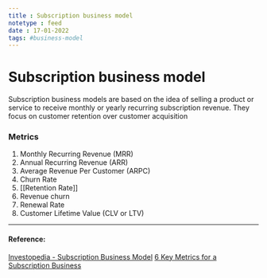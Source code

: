 ```yaml
---
title : Subscription business model
notetype : feed
date : 17-01-2022
tags: #business-model
---
```


# Subscription business model

Subscription business models are based on the idea of selling a product or service to receive monthly or yearly recurring subscription revenue. They focus on customer retention over customer acquisition


### Metrics

1. Monthly Recurring Revenue (MRR)
2. Annual Recurring Revenue (ARR)
3. Average Revenue Per Customer (ARPC)
4. Churn Rate
5. [[Retention Rate]]
6. Revenue churn
7. Renewal Rate
8. Customer Lifetime Value (CLV or LTV)

---

#### Reference:

[Investopedia - Subscription Business Model](https://www.investopedia.com/ask/answers/042715/how-do-subscription-business-models-work.asp)
[6 Key Metrics for a Subscription Business](https://blogs.oracle.com/modernfinance/post/6-key-metrics-for-a-subscription-business)